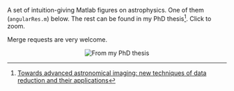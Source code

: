 A set of intuition-giving Matlab figures on astrophysics. One of them (`angularRes.m`) below. The rest can be found in my PhD thesis[^1]. Click to zoom.

Merge requests are very welcome.
 
<p align="center">
  <img alt="From my PhD thesis" src="https://user-images.githubusercontent.com/45330694/215971453-18606ee3-9bcb-4422-9b73-1ad81aa9c0b6.jpg" />
</p>

[^1]: [Towards advanced astronomical imaging: new techniques of data reduction and their applications](https://fais.uj.edu.pl/documents/41628/136813082/Aleksander_Kurek_-_praca_doktorska.pdf/7b245540-bd9e-4ee3-a56d-066e46183a34)
